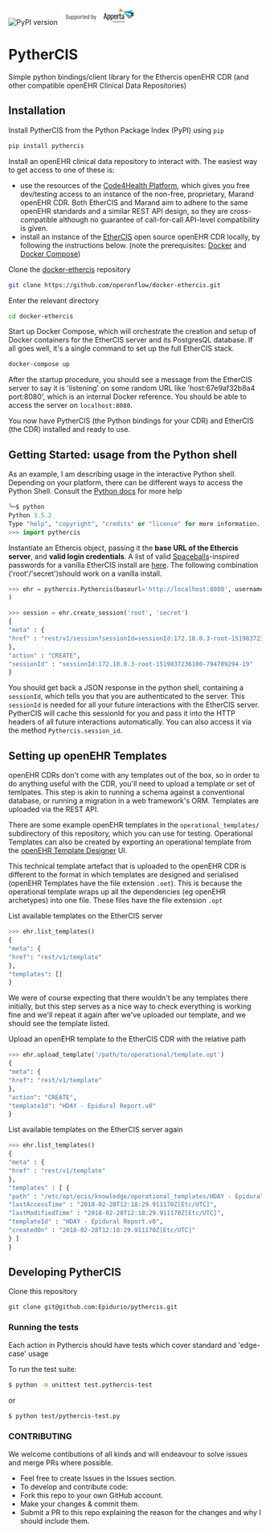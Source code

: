 ![PyPI version](https://badge.fury.io/py/pythercis.svg)    ![supported_by_apperta.png](https://github.com/AppertaFoundation/apperta-image-assets/blob/master/supported_by_apperta.png)

# PytherCIS
Simple python bindings/client library for the Ethercis openEHR CDR (and other compatible openEHR Clinical Data Repositories)


## Installation

Install PytherCIS from the Python Package Index (PyPI) using `pip`
```bash
pip install pythercis
```

Install an openEHR clinical data repository to interact with. The easiest way to get access to one of these is:
* use the resources of the [Code4Health Platform](https://platform.code4health.org/#/), which gives you free dev/testing access to an instance of the non-free, proprietary, Marand openEHR CDR. Both EtherCIS and Marand aim to adhere to the same openEHR standards and a similar REST API design, so they are cross-compatible although no guarantee of call-for-call API-level compatibility is given.
* install an instance of the [EtherCIS](http://ethercis.org/) open source openEHR CDR locally, by following the instructions below. (note the prerequisites: [Docker](https://docs.docker.com/install/) and [Docker Compose](https://docs.docker.com/compose/))


Clone the [docker-ethercis](https://github.com/operonflow/docker-ethercis) repository
```bash
git clone https://github.com/operonflow/docker-ethercis.git
```

Enter the relevant directory
```bash
cd docker-ethercis
```

Start up Docker Compose, which will orchestrate the creation and setup of Docker containers for the EtherCIS server and its PostgresQL database. If all goes well, it's a single command to set up the full EtherCIS stack.
```bash
docker-compose up
```
After the startup procedure, you should see a message from the EtherCIS server to say it is 'listening' on some random URL like 'host:67e9af32b8a4 port:8080', which is an internal Docker reference. You should be able to access the server on `localhost:8080`.

You now have PytherCIS (the Python bindings for your CDR) and EtherCIS (the CDR) installed and ready to use.


## Getting Started: usage from the Python shell
As an example, I am describing usage in the interactive Python shell. Depending on your platform, there can be different ways to access the Python Shell. Consult the [Python docs](https://www.python.org/downloads/) for more help

```python
╰─$ python
Python 3.5.2
Type "help", "copyright", "credits" or "license" for more information.
>>> import pythercis
```

Instantiate an Ethercis object, passing it the **base URL of the Ethercis server**, and **valid login credentials**. A list of valid [Spaceballs](https://en.wikipedia.org/wiki/Spaceballs)-inspired passwords for a vanilla EtherCIS install are [here](https://github.com/ethercis/ethercis/blob/master/examples/config/security/authenticate.ini). The following combination ('root'/'secret')should work on a vanilla install.

```python
>>> ehr = pythercis.Pythercis(baseurl='http://localhost:8080', username='root', password='secret')
)
```


```python
>>> session = ehr.create_session('root', 'secret')
{
"meta" : {
"href" : "rest/v1/session?sessionId=sessionId:172.18.0.3-root-1519837236100-794709294-19"
},
"action" : "CREATE",
"sessionId" : "sessionId:172.18.0.3-root-1519837236100-794709294-19"
}

```

You should get back a JSON response in the python shell, containing a `sessionId`, which tells you that you are authenticated to the server. This `sessionId` is needed for all your future interactions with the EtherCIS server. PytherCIS will cache this sessionId for you and pass it into the HTTP headers of all future interactions automatically. You can also access it via the method `Pythercis.session_id`.


## Setting up openEHR Templates
openEHR CDRs don't come with any templates out of the box, so in order to do anything useful with the CDR, you'll need to upload a template or set of temlpates. This step is akin to running a schema against a conventional database, or running a migration in a web framework's ORM. Templates are uploaded via the REST API.

There are some example openEHR templates in the `operational_templates/` subdirectory of this repository, which you can use for testing. Operational Templates can also be created by exporting an operational template from the [openEHR Template Designer](https://www.openehr.org/downloads/modellingtools) UI.

This technical template artefact that is uploaded to the openEHR CDR is different to the format in which templates are designed and serialised (openEHR Templates have the file extension `.oet`). This is because the operational template wraps up all the dependencies (eg openEHR archetypes) into one file. These files have the file extension `.opt`


List available templates on the EtherCIS server
```python
>>> ehr.list_templates()
{
"meta": {
"href": "rest/v1/template"
},
"templates": []
}
```
We were of course expecting that there wouldn't be any templates there initially, but this step serves as a nice way to check everything is working fine and we'll repeat it again after we've uploaded our template, and we should see the template listed.

Upload an openEHR template to the EtherCIS CDR with the relative path
```python
>>> ehr.upload_template('/path/to/operational/template.opt')
{
"meta": {
"href": "rest/v1/template"
},
"action": "CREATE",
"templateId": "HDAY - Epidural Report.v0"
}
```

List available templates on the EtherCIS server again
```python
>>> ehr.list_templates()
{
"meta" : {
"href" : "rest/v1/template"
},
"templates" : [ {
"path" : "/etc/opt/ecis/knowledge/operational_templates/HDAY - Epidural Report.v0.opt",
"lastAccessTime" : "2018-02-28T12:18:29.911170Z[Etc/UTC]",
"lastModifiedTime" : "2018-02-28T12:18:29.911170Z[Etc/UTC]",
"templateId" : "HDAY - Epidural Report.v0",
"createdOn" : "2018-02-28T12:18:29.911170Z[Etc/UTC]"
} ]
}
```


## Developing PytherCIS
Clone this repository
```
git clone git@github.com:Epidurio/pythercis.git
```


### Running the tests
Each action in Pythercis should have tests which cover standard and 'edge-case' usage

To run the test suite:
```bash
$ python -m unittest test.pythercis-test
```
or
```bash
$ python test/pythercis-test.py
```

### CONTRIBUTING
We welcome contibutions of all kinds and will endeavour to solve issues and merge PRs where possible.
* Feel free to create Issues in the Issues section.
* To develop and contribute code:
* Fork this repo to your own GitHub account.
* Make your changes & commit them.
* Submit a PR to this repo explaining the reason for the changes and why I should include them.
